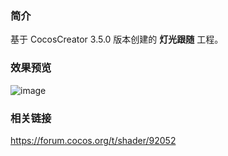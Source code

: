 ### 简介
基于 CocosCreator 3.5.0 版本创建的 **灯光跟随** 工程。

### 效果预览
![image](../../../gif/202202/2022022412.gif)

### 相关链接
https://forum.cocos.org/t/shader/92052